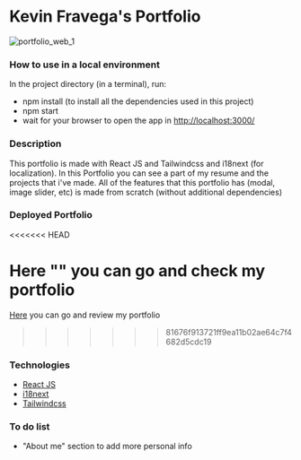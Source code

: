# Kevin Fravega's Portfolio

![portfolio_web_1](https://user-images.githubusercontent.com/60881246/235278610-97ddbc0e-bf07-4d47-b314-c383380a124c.png)

### How to use in a local environment

In the project directory (in a terminal), run:

- npm install (to install all the dependencies used in this project)
- npm start
- wait for your browser to open the app in [http://localhost:3000/](http://localhost:3000/)

### Description

This portfolio is made with React JS and Tailwindcss and i18next (for localization). In this Portfolio you can see a part of my resume and the projects that i've made. All of the features that this portfolio has (modal, image slider, etc) is made from scratch (without additional dependencies)

### Deployed Portfolio
<<<<<<< HEAD

Here "" you can go and check my portfolio
=======
[Here](https://kevinfravega-portfolio.vercel.app/) you can go and review my portfolio
>>>>>>> 81676f913721ff9ea11b02ae64c7f4682d5cdc19

### Technologies

- [React JS](https://react.dev/)
- [i18next](https://www.i18next.com/)
- [Tailwindcss](https://tailwindcss.com/)

### To do list

- "About me" section to add more personal info
